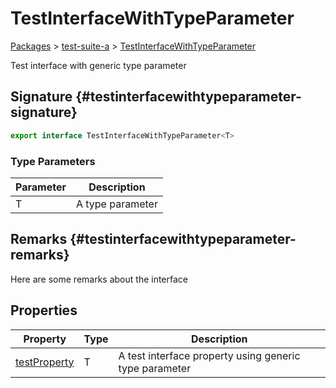 # TestInterfaceWithTypeParameter

[Packages](/) &gt; [test-suite-a](/test-suite-a/) &gt; [TestInterfaceWithTypeParameter](/test-suite-a/testinterfacewithtypeparameter-interface/)

Test interface with generic type parameter

## Signature {#testinterfacewithtypeparameter-signature}

```typescript
export interface TestInterfaceWithTypeParameter<T>
```

### Type Parameters

| Parameter | Description |
| - | - |
| T | A type parameter |

## Remarks {#testinterfacewithtypeparameter-remarks}

Here are some remarks about the interface

## Properties

| Property | Type | Description |
| - | - | - |
| [testProperty](/test-suite-a/testinterfacewithtypeparameter-interface/testproperty-propertysignature) | T | A test interface property using generic type parameter |
